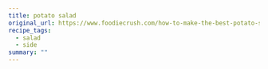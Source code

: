 ```yaml
---
title: potato salad
original_url: https://www.foodiecrush.com/how-to-make-the-best-potato-salad/
recipe_tags: 
  - salad
  - side
summary: ""
---
```

